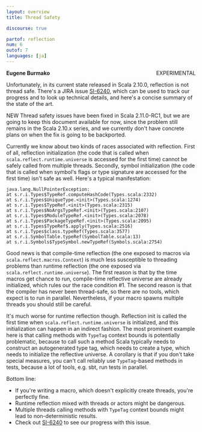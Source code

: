 ```yaml
---
layout: overview
title: Thread Safety

discourse: true

partof: reflection
num: 6
outof: 7
languages: [ja]
---
```


<span class="label important" style="float: right;">EXPERIMENTAL</span>

**Eugene Burmako**

Unfortunately, in its current state released in Scala 2.10.0, reflection is not thread safe.
There's a JIRA issue [SI-6240](https://issues.scala-lang.org/browse/SI-6240), which can be used to track our progress
and to look up technical details, and here's a concise summary of the state of the art.

<p><span class="label success">NEW</span>&nbsp;Thread safety issues have been fixed in Scala 2.11.0-RC1, but we are going to keep this document available for now, since the problem still remains in the Scala 2.10.x series, and we currently don't have concrete plans on when the fix is going to be backported.</p>

Currently we know about two kinds of races associated with reflection. First of all, reflection initialization (the code that is called
when `scala.reflect.runtime.universe` is accessed for the first time) cannot be safely called from multiple threads. Secondly, symbol
initialization (the code that is called when symbol's flags or type signature are accessed for the first time) isn't safe as well.
Here's a typical manifestation:

    java.lang.NullPointerException:
    at s.r.i.Types$TypeRef.computeHashCode(Types.scala:2332)
    at s.r.i.Types$UniqueType.<init>(Types.scala:1274)
    at s.r.i.Types$TypeRef.<init>(Types.scala:2315)
    at s.r.i.Types$NoArgsTypeRef.<init>(Types.scala:2107)
    at s.r.i.Types$ModuleTypeRef.<init>(Types.scala:2078)
    at s.r.i.Types$PackageTypeRef.<init>(Types.scala:2095)
    at s.r.i.Types$TypeRef$.apply(Types.scala:2516)
    at s.r.i.Types$class.typeRef(Types.scala:3577)
    at s.r.i.SymbolTable.typeRef(SymbolTable.scala:13)
    at s.r.i.Symbols$TypeSymbol.newTypeRef(Symbols.scala:2754)

Good news is that compile-time reflection (the one exposed to macros via `scala.reflect.macros.Context`) is much less susceptible to
threading problems than runtime reflection (the one exposed via `scala.reflect.runtime.universe`). The first reason is that by the time
macros get chance to run, compile-time reflective universe are already initialized, which rules our the race condition #1. The second reason
is that the compiler has never been thread-safe, so there are no tools, which expect is to run in parallel. Nevertheless, if your macro
spawns multiple threads you should still be careful.

It's much worse for runtime reflection though. Reflection init is called the first time when `scala.reflect.runtime.universe` is initialized,
and this initialization can happen in an indirect fashion. The most prominent example here is that calling methods with `TypeTag` context bounds
is potentially problematic, because to call such a method Scala typically needs to construct an autogenerated type tag, which needs to create
a type, which needs to initialize the reflective universe. A corollary is that if you don't take special measures, you can't call reliably
use `TypeTag`-based methods in tests, because a lot of tools, e.g. sbt, run tests in parallel.

Bottom line:
* If you're writing a macro, which doesn't explicitly create threads, you're perfectly fine.
* Runtime reflection mixed with threads or actors might be dangerous.
* Multiple threads calling methods with `TypeTag` context bounds might lead to non-deterministic results.
* Check out [SI-6240](https://issues.scala-lang.org/browse/SI-6240) to see our progress with this issue.
